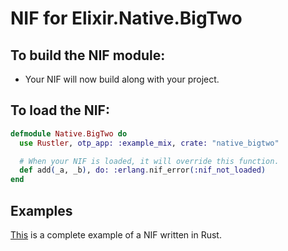 # NIF for Elixir.Native.BigTwo

## To build the NIF module:

- Your NIF will now build along with your project.

## To load the NIF:

```elixir
defmodule Native.BigTwo do
  use Rustler, otp_app: :example_mix, crate: "native_bigtwo"

  # When your NIF is loaded, it will override this function.
  def add(_a, _b), do: :erlang.nif_error(:nif_not_loaded)
end
```

## Examples

[This](https://github.com/rusterlium/NifIo) is a complete example of a NIF written in Rust.
